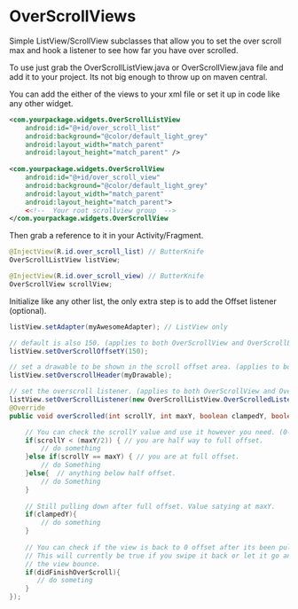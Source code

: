 OverScrollViews
==================

Simple ListView/ScrollView subclasses that allow you to set the over scroll max and hook a listener to see how far you have over scrolled.

To use just grab the OverScrollListView.java or OverScrollView.java file and add it to your project. Its not big enough to throw up on maven central.

You can add the either of the views to your xml file or set it up in code like any other widget.

```xml
<com.yourpackage.widgets.OverScrollListView
    android:id="@+id/over_scroll_list"
    android:background="@color/default_light_grey"
    android:layout_width="match_parent"
    android:layout_height="match_parent" />
    
<com.yourpackage.widgets.OverScrollView
    android:id="@+id/over_scroll_view"
    android:background="@color/default_light_grey"
    android:layout_width="match_parent"
    android:layout_height="match_parent">
    <<!--  Your root scrollview group  -->
</com.yourpackage.widgets.OverScrollView
```

Then grab a reference to it in your Activity/Fragment.

```java
@InjectView(R.id.over_scroll_list) // ButterKnife
OverScrollListView listView;

@InjectView(R.id.over_scroll_view) // ButterKnife
OverScrollView scrollView;
```

Initialize like any other list, the only extra step is to add the Offset listener (optional). 

```java
listView.setAdapter(myAwesomeAdapter); // ListView only

// default is also 150. (applies to both OverScrollView and OverScrollListView)
listView.setOverScrollOffsetY(150); 

// set a drawable to be shown in the scroll offset area. (applies to both OverScrollView and OverScrollListView)
listView.setOverscrollHeader(myDrawable);

// set the overscroll listener. (applies to both OverScrollView and OverScrollListView)
listView.setOverScrollListener(new OverScrollListView.OverScrolledListener() { // (applies to both)
@Override
public void overScrolled(int scrollY, int maxY, boolean clampedY, boolean didFinishOverScroll) {

    // You can check the scrollY value and use it however you need. (0-maxY)
    if(scrollY < (maxY/2)) { // you are half way to full offset.
        // do something
    }else if(scrollY == maxY) { // you are at full offset.
        // do Something
    }else{  // anything below half offset.
        // do Something
    } 
    
    // Still pulling down after full offset. Value satying at maxY.
    if(clampedY){
        // do something
    }
    
    // You can check if the view is back to 0 offset after its been pulled.
    // This will currently be true if you swipe it back or let it go and let
    // the view bounce.
    if(didFinishOverScroll){
       // do someting
    }
});
```


